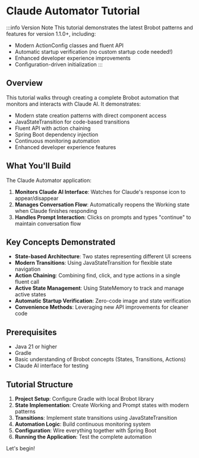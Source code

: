 # Claude Automator Tutorial

:::info Version Note
This tutorial demonstrates the latest Brobot patterns and features for version 1.1.0+, including:
- Modern ActionConfig classes and fluent API
- Automatic startup verification (no custom startup code needed!)
- Enhanced developer experience improvements
- Configuration-driven initialization
:::

## Overview

This tutorial walks through creating a complete Brobot automation that monitors and interacts with Claude AI. It demonstrates:

- Modern state creation patterns with direct component access
- JavaStateTransition for code-based transitions
- Fluent API with action chaining
- Spring Boot dependency injection
- Continuous monitoring automation
- Enhanced developer experience features

## What You'll Build

The Claude Automator application:

1. **Monitors Claude AI Interface**: Watches for Claude's response icon to appear/disappear
2. **Manages Conversation Flow**: Automatically reopens the Working state when Claude finishes responding
3. **Handles Prompt Interaction**: Clicks on prompts and types "continue" to maintain conversation flow

## Key Concepts Demonstrated

- **State-based Architecture**: Two states representing different UI screens
- **Modern Transitions**: Using JavaStateTransition for flexible state navigation
- **Action Chaining**: Combining find, click, and type actions in a single fluent call
- **Active State Management**: Using StateMemory to track and manage active states
- **Automatic Startup Verification**: Zero-code image and state verification
- **Convenience Methods**: Leveraging new API improvements for cleaner code

## Prerequisites

- Java 21 or higher
- Gradle
- Basic understanding of Brobot concepts (States, Transitions, Actions)
- Claude AI interface for testing

## Tutorial Structure

1. **Project Setup**: Configure Gradle with local Brobot library
2. **State Implementation**: Create Working and Prompt states with modern patterns
3. **Transitions**: Implement state transitions using JavaStateTransition
4. **Automation Logic**: Build continuous monitoring system
5. **Configuration**: Wire everything together with Spring Boot
6. **Running the Application**: Test the complete automation

Let's begin!